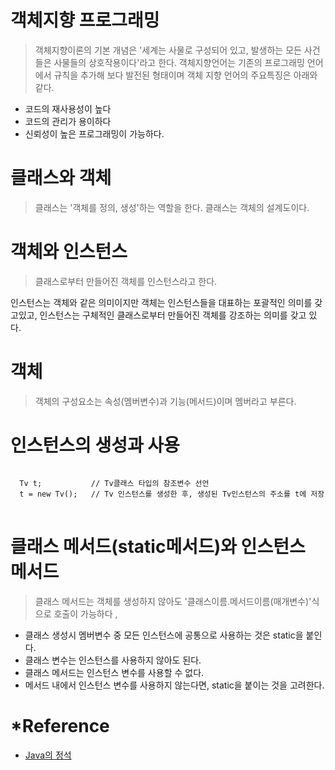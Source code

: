 # 객체지향 프로그래밍
> 객체지향이론의 기본 개념은 '세계는 사물로 구성되어 있고, 발생하는 모든 사건들은 사물들의 상호작용이다'라고 한다. 
객체지향언어는 기존의 프로그래밍 언어에서 규칙을 추가해 보다 발전된 형태이며 객체 지향 언어의 주요특징은 아래와 같다.

+ 코드의 재사용성이 높다
+ 코드의 관리가 용이하다
+ 신뢰성이 높은 프로그래밍이 가능하다.

# 클래스와 객체
> 클래스는 '객체를 정의, 생성'하는 역할을 한다. 클래스는 객체의 설계도이다.

# 객체와 인스턴스
> 클래스로부터 만들어진 객체를 인스턴스라고 한다.

인스턴스는 객체와 같은 의미이지만 객체는 인스턴스들을 대표하는 포괄적인 의미를 갖고있고, 
인스턴스는 구체적인 클래스로부터 만들어진 객체를 강조하는 의미를 갖고 있다.

# 객체
> 객체의 구성요소는 속성(멤버변수)과 기능(메서드)이며 멤버라고 부른다.

# 인스턴스의 생성과 사용
<pre>
<code> 
  Tv t;           // Tv클래스 타입의 참조변수 선언
  t = new Tv();   // Tv 인스턴스를 생성한 후, 생성된 Tv인스턴스의 주소를 t에 저장
</code>
</pre>

# 클래스 메서드(static메서드)와 인스턴스 메서드
> 클래스 메서드는 객체를 생성하지 않아도 '클래스이름.메서드이름(매개변수)'식으로 호출이 가능하다 , 

+ 클래스 생성시 멤버변수 중 모든 인스턴스에 공통으로 사용하는 것은 static을 붙인다.
+ 클래스 변수는 인스턴스를 사용하지 않아도 된다.
+ 클래스 메서드는 인스턴스 변수를 사용할 수 없다.
+ 메서드 내에서 인스턴스 변수를 사용하지 않는다면, static을 붙이는 것을 고려한다.

# *Reference
+ [Java의 정석](http://www.yes24.com/Product/Goods/24259565?OzSrank=1)
